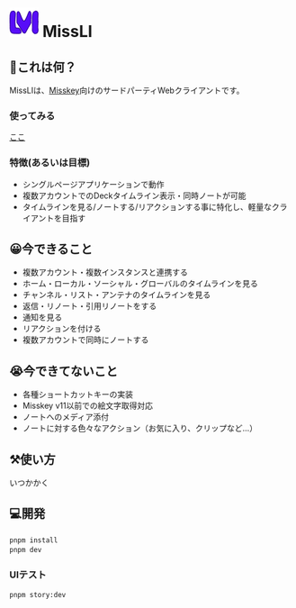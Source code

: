 # ![](./public/missli-logo-small.png) MissLI

## 🤔これは何？

MissLIは、[Misskey](https://join.misskey.page/ja-JP/)向けのサードパーティWebクライアントです。

### 使ってみる
[ここ](https://uboar.github.io/missli/)

### 特徴(あるいは目標)
- シングルページアプリケーションで動作
- 複数アカウントでのDeckタイムライン表示・同時ノートが可能
- タイムラインを見る/ノートする/リアクションする事に特化し、軽量なクライアントを目指す

## 😀今できること
- 複数アカウント・複数インスタンスと連携する
- ホーム・ローカル・ソーシャル・グローバルのタイムラインを見る
- チャンネル・リスト・アンテナのタイムラインを見る
- 返信・リノート・引用リノートをする
- 通知を見る
- リアクションを付ける
- 複数アカウントで同時にノートする

## 😭今できてないこと
- 各種ショートカットキーの実装
- Misskey v11以前での絵文字取得対応
- ノートへのメディア添付
- ノートに対する色々なアクション（お気に入り、クリップなど…）

## ⚒️使い方
いつかかく

## 💻開発

``` sh
pnpm install
pnpm dev
```

### UIテスト
``` sh
pnpm story:dev
```